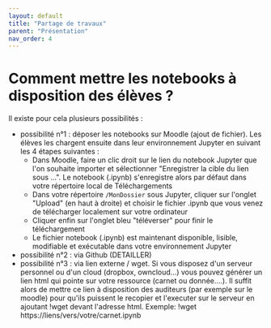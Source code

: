 ```yaml
---
layout: default
title: "Partage de travaux"
parent: "Présentation"
nav_order: 4
---
```


# Comment mettre les notebooks à disposition des élèves ?

Il existe pour cela plusieurs possibilités :

- possibilité n°1 : déposer les notebooks sur Moodle (ajout de fichier). Les élèves les chargent ensuite dans leur environnement Jupyter en suivant les 4 étapes suivantes : 
    * Dans Moodle, faire un clic droit sur le lien du notebook Jupyter que l'on souhaite importer et sélectionner "Enregistrer la cible du lien sous ...". Le notebook (.ipynb) s'enregistre alors par défaut dans votre répertoire local de Téléchargements  
    * Dans votre répertoire `/MonDossier` sous Jupyter, cliquer sur l'onglet "Upload" (en haut à droite) et choisir le fichier .ipynb que vous venez de télécharger localement sur votre ordinateur  
    * Cliquer enfin sur l'onglet bleu "téléverser" pour finir le téléchargement 
    * Le fichier notebook (.ipynb) est maintenant disponible, lisible, modifiable et exécutable dans votre environnement Jupyter
- possibilité n°2 : via Github (DETAILLER)
- possibilité n°3 : via lien externe / wget. Si vous disposez d'un serveur
  personnel ou d'un cloud (dropbox, owncloud...) vous pouvez générer un lien
  html qui pointe sur votre ressource (carnet ou donnée....). Il suffit alors de
  mettre ce lien à disposition des auditeurs (par exemple sur le moodle) pour
  qu'ils puissent le recopier et l'executer sur le serveur en ajoutant !wget devant l'adresse html. Exemple: !wget https://liens/vers/votre/carnet.ipynb 

